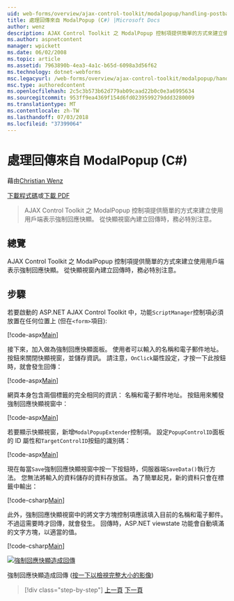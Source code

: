 ```yaml
---
uid: web-forms/overview/ajax-control-toolkit/modalpopup/handling-postbacks-from-a-modalpopup-cs
title: 處理回傳來自 ModalPopup (C#) |Microsoft Docs
author: wenz
description: AJAX Control Toolkit 之 ModalPopup 控制項提供簡單的方式來建立使用用戶端表示強制回應快顯。 必須採取特別注意，當 pos...
ms.author: aspnetcontent
manager: wpickett
ms.date: 06/02/2008
ms.topic: article
ms.assetid: 7963890b-4ea3-4a1c-b65d-6098a3d56f62
ms.technology: dotnet-webforms
msc.legacyurl: /web-forms/overview/ajax-control-toolkit/modalpopup/handling-postbacks-from-a-modalpopup-cs
msc.type: authoredcontent
ms.openlocfilehash: 2c5c3b573b62d779ab09caad22b0c0e3a6995634
ms.sourcegitcommit: 953ff9ea4369f154d6fd0239599279ddd3280009
ms.translationtype: MT
ms.contentlocale: zh-TW
ms.lasthandoff: 07/03/2018
ms.locfileid: "37399064"
---
```

<a name="handling-postbacks-from-a-modalpopup-c"></a>處理回傳來自 ModalPopup (C#)
====================
藉由[Christian Wenz](https://github.com/wenz)

[下載程式碼](http://download.microsoft.com/download/2/4/0/24052038-f942-4336-905b-b60ae56f0dd5/ModalPopup3.cs.zip)或[下載 PDF](http://download.microsoft.com/download/b/6/a/b6ae89ee-df69-4c87-9bfb-ad1eb2b23373/modalpopup3CS.pdf)

> AJAX Control Toolkit 之 ModalPopup 控制項提供簡單的方式來建立使用用戶端表示強制回應快顯。 從快顯視窗內建立回傳時，務必特別注意。


## <a name="overview"></a>總覽

AJAX Control Toolkit 之 ModalPopup 控制項提供簡單的方式來建立使用用戶端表示強制回應快顯。 從快顯視窗內建立回傳時，務必特別注意。

## <a name="steps"></a>步驟

若要啟動的 ASP.NET AJAX Control Toolkit 中，功能`ScriptManager`控制項必須放置在任何位置上 (但在`<form>`項目):

[!code-aspx[Main](handling-postbacks-from-a-modalpopup-cs/samples/sample1.aspx)]

接下來，加入做為強制回應快顯面板。 使用者可以輸入的名稱和電子郵件地址。 按鈕來關閉快顯視窗，並儲存資訊。 請注意，`OnClick`屬性設定，才按一下此按鈕時，就會發生回傳：

[!code-aspx[Main](handling-postbacks-from-a-modalpopup-cs/samples/sample2.aspx)]

網頁本身包含兩個標籤的完全相同的資訊： 名稱和電子郵件地址。 按鈕用來觸發強制回應快顯視窗中：

[!code-aspx[Main](handling-postbacks-from-a-modalpopup-cs/samples/sample3.aspx)]

若要顯示快顯視窗，新增`ModalPopupExtender`控制項。 設定`PopupControlID`面板的 ID 屬性和`TargetControlID`按鈕的識別碼：

[!code-aspx[Main](handling-postbacks-from-a-modalpopup-cs/samples/sample4.aspx)]

現在每當`Save`強制回應快顯視窗中按一下按鈕時，伺服器端`SaveData()`執行方法。 您無法將輸入的資料儲存的資料存放區。 為了簡單起見，新的資料只會在標籤中輸出：

[!code-csharp[Main](handling-postbacks-from-a-modalpopup-cs/samples/sample5.cs)]

此外，強制回應快顯視窗中的將文字方塊控制項應該填入目前的名稱和電子郵件。 不過這需要時才回傳，就會發生。 回傳時，ASP.NET viewstate 功能會自動填滿的文字方塊，以適當的值。

[!code-csharp[Main](handling-postbacks-from-a-modalpopup-cs/samples/sample6.cs)]


[![強制回應快顯造成回傳](handling-postbacks-from-a-modalpopup-cs/_static/image2.png)](handling-postbacks-from-a-modalpopup-cs/_static/image1.png)

強制回應快顯造成回傳 ([按一下以檢視完整大小的影像](handling-postbacks-from-a-modalpopup-cs/_static/image3.png))

> [!div class="step-by-step"]
> [上一頁](using-modalpopup-with-a-repeater-control-cs.md)
> [下一頁](positioning-a-modalpopup-cs.md)
